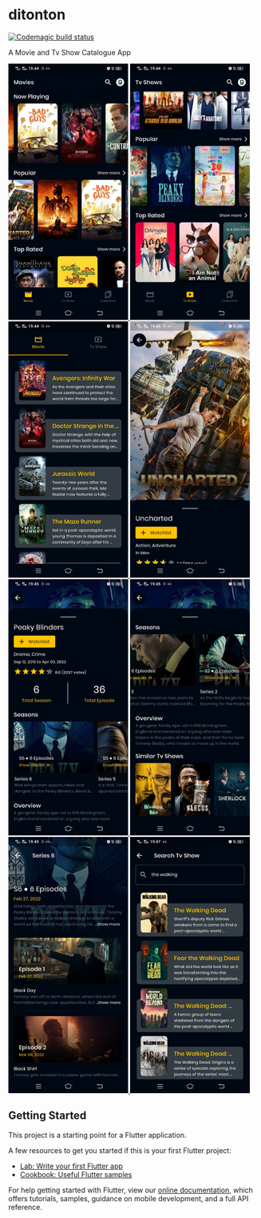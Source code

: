 # ditonton

[![Codemagic build status](https://api.codemagic.io/apps/62811f6d2d98fd3ddc3da433/62811f6d2d98fd3ddc3da432/status_badge.svg)](https://codemagic.io/apps/62811f6d2d98fd3ddc3da433/62811f6d2d98fd3ddc3da432/latest_build)

A Movie and Tv Show Catalogue App

<a href="https://raw.githubusercontent.com/fajri-rasid1st/assets/main/screenshot_app/ditonton%20(1).jpg">
  <img alt="ss-ditonton-app-1" title="ss-ditonton-app-1" width="240px" height="512px" src="https://raw.githubusercontent.com/fajri-rasid1st/assets/main/screenshot_app/ditonton%20(1).jpg" />
</a>
<a href="https://raw.githubusercontent.com/fajri-rasid1st/assets/main/screenshot_app/ditonton%20(2).jpg">
  <img alt="ss-ditonton-app-2" title="ss-ditonton-app-2" width="240px" height="512px" src="https://raw.githubusercontent.com/fajri-rasid1st/assets/main/screenshot_app/ditonton%20(2).jpg" />
</a>
<a href="https://raw.githubusercontent.com/fajri-rasid1st/assets/main/screenshot_app/ditonton%20(3).jpg">
  <img alt="ss-ditonton-app-3" title="ss-ditonton-app-3" width="240px" height="512px" src="https://raw.githubusercontent.com/fajri-rasid1st/assets/main/screenshot_app/ditonton%20(3).jpg" />
</a>
<a href="https://raw.githubusercontent.com/fajri-rasid1st/assets/main/screenshot_app/ditonton%20(4).jpg">
  <img alt="ss-ditonton-app-4" title="ss-ditonton-app-4" width="240px" height="512px" src="https://raw.githubusercontent.com/fajri-rasid1st/assets/main/screenshot_app/ditonton%20(4).jpg" />
</a>
<a href="https://raw.githubusercontent.com/fajri-rasid1st/assets/main/screenshot_app/ditonton%20(5).jpg">
  <img alt="ss-ditonton-app-5" title="ss-ditonton-app-5" width="240px" height="512px" src="https://raw.githubusercontent.com/fajri-rasid1st/assets/main/screenshot_app/ditonton%20(5).jpg" />
</a>
<a href="https://raw.githubusercontent.com/fajri-rasid1st/assets/main/screenshot_app/ditonton%20(6).jpg">
  <img alt="ss-ditonton-app-6" title="ss-ditonton-app-6" width="240px" height="512px" src="https://raw.githubusercontent.com/fajri-rasid1st/assets/main/screenshot_app/ditonton%20(6).jpg" />
</a>
<a href="https://raw.githubusercontent.com/fajri-rasid1st/assets/main/screenshot_app/ditonton%20(7).jpg">
  <img alt="ss-ditonton-app-7" title="ss-ditonton-app-7" width="240px" height="512px" src="https://raw.githubusercontent.com/fajri-rasid1st/assets/main/screenshot_app/ditonton%20(7).jpg" />
</a>
<a href="https://raw.githubusercontent.com/fajri-rasid1st/assets/main/screenshot_app/ditonton%20(8).jpg">
  <img alt="ss-ditonton-app-8" title="ss-ditonton-app-8" width="240px" height="512px" src="https://raw.githubusercontent.com/fajri-rasid1st/assets/main/screenshot_app/ditonton%20(8).jpg" />
</a>


## Getting Started

This project is a starting point for a Flutter application.

A few resources to get you started if this is your first Flutter project:

- [Lab: Write your first Flutter app](https://flutter.dev/docs/get-started/codelab)
- [Cookbook: Useful Flutter samples](https://flutter.dev/docs/cookbook)

For help getting started with Flutter, view our
[online documentation](https://flutter.dev/docs), which offers tutorials,
samples, guidance on mobile development, and a full API reference.
